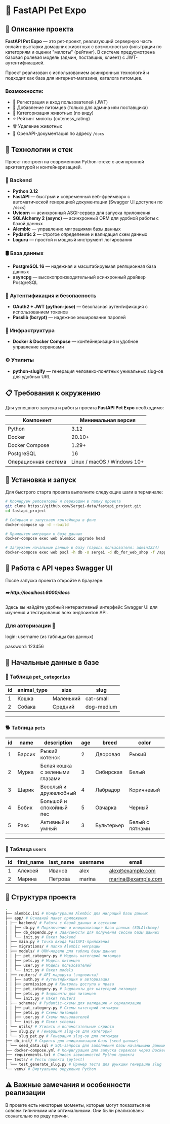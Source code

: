 # 🐾 FastAPI Pet Expo

## 📝 Описание проекта

**FastAPI Pet Expo** — это pet-проект, реализующий серверную часть онлайн-выставки домашних животных с возможностью фильтрации по категориям и оценки "милоты" (рейтинг). В системе предусмотрена базовая ролевая модель (админ, поставщик, клиент) с JWT-аутентификацией.

Проект реализован с использованием асинхронных технологий и подходит как база для интернет-магазина, каталога питомцев.

### Возможности:
- 🔐 Регистрация и вход пользователей (JWT)
- 🐶 Добавление питомцев (только для админа или поставщика)
- 📂 Категоризация животных (по виду)
- ⭐ Рейтинг милоты (cuteness_rating)
- 🗑️ Удаление животных
- 📄 OpenAPI-документация по адресу `/docs`

## 🚀 Технологии и стек

Проект построен на современном Python-стеке с асинхронной архитектурой и контейнеризацией.

### 🔧 Backend
- **Python 3.12**  
- **FastAPI** — быстрый и современный веб-фреймворк с автоматической генерацией документации (Swagger UI доступен по `/docs`)  
- **Uvicorn** — асинхронный ASGI-сервер для запуска приложения  
- **SQLAlchemy 2 (async)** — асинхронный ORM для удобной работы с базой данных  
- **Alembic** — управление миграциями базы данных  
- **Pydantic 2** — строгое определение и валидация схем данных  
- **Loguru** — простой и мощный инструмент логирования  

### 🛢️ База данных
- **PostgreSQL 16** — надежная и масштабируемая реляционная база данных  
- **asyncpg** — высокопроизводительный асинхронный драйвер PostgreSQL  

### 🔐 Аутентификация и безопасность
- **OAuth2 + JWT (python-jose)** — безопасная аутентификация с использованием токенов  
- **Passlib (bcrypt)** — надежное хеширование паролей  

### 🐳 Инфраструктура
- **Docker & Docker Compose** — контейнеризация и удобное управление сервисами  

### ⚙️ Утилиты
- **python-slugify** — генерация человеко-понятных уникальных slug-ов для удобных URL  

## 📋 Требования к окружению

Для успешного запуска и работы проекта **FastAPI Pet Expo** необходимо:

| Компонент      | Минимальная версия |
|----------------|-------------------|
| Python         | 3.12              |
| Docker         | 20.10+            |
| Docker Compose | 1.29+             |
| PostgreSQL     | 16                |
| Операционная система | Linux / macOS / Windows 10+ |

## 🚀 Установка и запуск

Для быстрого старта проекта выполните следующие шаги в терминале:

```bash
# Клонируем репозиторий и переходим в папку проекта
git clone https://github.com/Sergei-data/fastapi_project.git
cd fastapi_project

# Собираем и запускаем контейнеры в фоне
docker-compose up -d --build

# Применяем миграции к базе данных
docker-compose exec web alembic upgrade head

# Загружаем начальные данные в базу (пароль пользователя: admin1234)
docker-compose exec web psql -h db -U sergei -d db_for_web_shop -f /app/db_init/seed_data.sql
```

## 📖 Работа с API через Swagger UI
После запуска проекта откройте в браузере:

##### ➡️ http://localhost:8000/docs

Здесь вы найдёте удобный интерактивный интерфейс Swagger UI для изучения и тестирования всех эндпоинтов API.

 ### Для авторизации 👤

login: username (из таблицы баз данных)

password: 123456

## 📂 Начальные данные в базе

### 🐾 Таблица `pet_categories`

| id  | animal_type | size      | slug       |
|------|-------------|-----------|------------|
| 1    | Кошка       | Маленький | cat-small  |
| 2    | Собака      | Средний   | dog-medium |

---

### 🐕 Таблица `pets`

| id  | name   | description               | age | breed      | color           | cuteness_rating | image_url                      | category_id | slug   |
|------|--------|---------------------------|-----|------------|-----------------|-----------------|-------------------------------|-------------|--------|
| 1    | Барсик | Рыжий котенок             | 2   | Дворовая   | Рыжий           | 8.5             | http://example.com/barsik.jpg | 1           | barsik |
| 2    | Мурка  | Белая кошка с зелеными глазами | 3   | Сибирская  | Белый           | 9.2             | http://example.com/murka.jpg  | 1           | murka  |
| 3    | Шарик  | Веселый и дружелюбный     | 4   | Лабрадор   | Коричневый      | 7.8             | http://example.com/sharik.jpg | 2           | sharik |
| 4    | Бобик  | Большой и спокойный пес   | 5   | Овчарка    | Черный          | 7.0             | http://example.com/bobik.jpg  | 2           | bobik  |
| 5    | Рэкс   | Активный и умный          | 3   | Бультерьер | Белый с пятнами | 8.0             | http://example.com/reks.jpg   | 2           | reks   |

---

### 👤 Таблица `users`

| id  | first_name | last_name | username | email              | hashed_password  | is_active | is_admin | is_supplier | is_customer |
|------|------------|-----------|----------|--------------------|------------------|-----------|----------|-------------|-------------|
| 1    | Алексей    | Иванов    | alex     | alex@example.com   | (хеш пароля)     | TRUE      | TRUE     | FALSE       | FALSE       |
| 2    | Марина     | Петрова   | marina   | marina@example.com | (хеш пароля)     | TRUE      | FALSE    | TRUE        | FALSE       |

## 📁 Структура проекта
```bash
.
├── alembic.ini # Конфигурация Alembic для миграций базы данных
├── app/ # Основной пакет приложения
│ ├── backend/ # Работа с базой данных и сессиями
│ │ ├── db.py # Подключение и инициализация базы данных (SQLAlchemy)
│ │ ├── db_depends.py # Зависимости для получения сессии базы данных
│ │ └── init.py # Пакет backend
│ ├── main.py # Точка входа FastAPI-приложения
│ ├── migrations/ # папка Alembic миграции
│ ├── models/ # ORM-модели для таблиц базы данных
│ │ ├── pet_category.py # Модель категорий питомцев
│ │ ├── pets.py # Модель питомцев
│ │ ├── user.py # Модель пользователей
│ │ └── init.py # Пакет models
│ ├── routers/ # API маршруты (эндпоинты)
│ │ ├── auth.py # Аутентификация и авторизация
│ │ ├── permission.py # Контроль доступа и права
│ │ ├── pet_category.py # Эндпоинты для категорий питомцев
│ │ ├── pets.py # Эндпоинты для питомцев
│ │ └── init.py # Пакет routers
│ ├── schemas/ # Pydantic-схемы для валидации и сериализации
│ │ ├── pat_category.py # Схемы категорий питомцев
│ │ ├── pets.py # Схемы питомцев
│ │ ├── user.py # Схемы пользователей
│ │ └── init.py # Пакет schemas
│ └── utils/ # Утилиты и вспомогательные скрипты
│ ├── slug.py # Генерация slug-ов для категорий
│ └── slug_pet.py # Генерация slug-ов для питомцев
├── db_init/ # Скрипты для инициализации базы (seed данные)
│ └── seed_data.sql # SQL-запросы для заполнения базы начальными данными
├── docker-compose.yml # Конфигурация для запуска сервисов через Docker Compose
├── requirements.txt # Список зависимостей Python проекта
├── tests/ # Тесты проекта (pytest)
│ └── test_generate_slug.py # Пример теста для функции генерации slug
└── venv/ # Виртуальное окружение Python
```


## ⚠️ Важные замечания и особенности реализации

В проекте есть некоторые моменты, которые могут показаться не совсем типичными или оптимальными. Они были реализованы сознательно по ряду причин.
